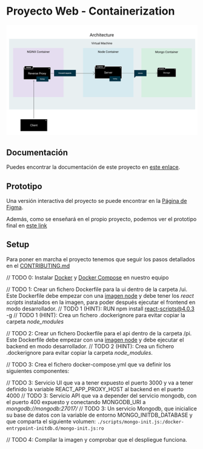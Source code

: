 # Proyecto Web - Containerization

![Frontend](./doc/container.svg)

## Documentación

Puedes encontrar la documentación de este proyecto en [este enlace](https://taller-threepoints-docs.netlify.app/docs/containers-orchestation/intro).

## Prototipo

Una versión interactiva del proyecto se puede encontrar en la [Página de Figma](https://www.figma.com/proto/3e43h8TrzwpjfKwXvFxZoP/Taller?page-id=144%3A51&node-id=147%3A3&viewport=254%2C48%2C0.21&scaling=min-zoom&starting-point-node-id=147%3A3).

Además, como se enseñará en el propio proyecto, podemos ver el prototipo final en [este link](https://taller-threepoints-1.netlify.app/)

## Setup

Para poner en marcha el proyecto tenemos que seguir los pasos detallados en el [CONTRIBUTING.md](CONTRIBUTING.MD)

// TODO 0: Instalar [Docker](https://docs.docker.com/get-docker/) y [Docker Compose](https://docs.docker.com/compose/install/) en nuestro equipo

// TODO 1: Crear un fichero Dockerfile para la ui dentro de la carpeta /ui. Este Dockerfile debe empezar con una [imagen node](https://hub.docker.com/_/node) y debe tener los *react scripts* instalados en la imagen, para poder después ejecutar el frontend en modo desarrollador.
// TODO 1 (HINT): RUN npm install react-scripts@4.0.3 -g
// TODO 1 (HINT): Crea un fichero .dockerignore para evitar copiar la carpeta *node_modules*

// TODO 2: Crear un fichero Dockerfile para el api dentro de la carpeta /pi. Este Dockerfile debe empezar con una [imagen node](https://hub.docker.com/_/node) y debe ejecutar el backend en modo desarrollador.
// TODO 2 (HINT): Crea un fichero .dockerignore para evitar copiar la carpeta *node_modules*.

// TODO 3: Crea el fichero docker-compose.yml que va definir los siguientes componentes:

// TODO 3: Servicio UI que va a tener expuesto el puerto 3000 y va a tener definido la variable REACT_APP_PROXY_HOST al backend en el puerto 4000
// TODO 3: Servicio API que va a depender del servicio mongodb, con el puerto 400 expuesto y conectando MONGODB_URI a *mongodb://mongodb:27017/*
// TODO 3: Un servicio Mongodb, que inicialice su base de datos con la variable de entorno MONGO_INITDB_DATABASE y que comparta el siguiente volumen: `./scripts/mongo-init.js:/docker-entrypoint-initdb.d/mongo-init.js:ro`

// TODO 4: Compilar la imagen y comprobar que el despliegue funciona.
